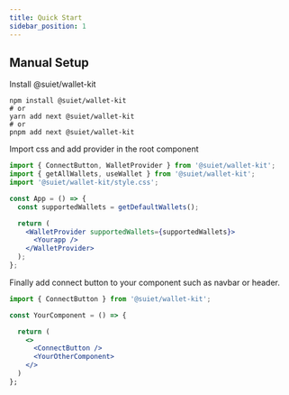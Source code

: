 ```yaml
---
title: Quick Start
sidebar_position: 1
---
```


## Manual Setup

Install @suiet/wallet-kit

```shell
npm install @suiet/wallet-kit
# or
yarn add next @suiet/wallet-kit
# or
pnpm add next @suiet/wallet-kit
```

Import css and add provider in the root component

```jsx
import { ConnectButton, WalletProvider } from '@suiet/wallet-kit';
import { getAllWallets, useWallet } from '@suiet/wallet-kit';
import '@suiet/wallet-kit/style.css';

const App = () => {
  const supportedWallets = getDefaultWallets();

  return (
    <WalletProvider supportedWallets={supportedWallets}>
      <Yourapp />
    </WalletProvider>
  );
};
```

Finally add connect button to your component such as navbar or header.

```jsx
import { ConnectButton } from '@suiet/wallet-kit';

const YourComponent = () => {

  return (
    <>
      <ConnectButton />
      <YourOtherComponent>
    </>
  )
};
```
